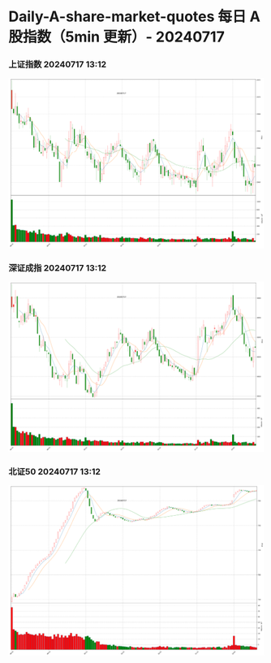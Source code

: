 
# Daily-A-share-market-quotes 每日 A 股指数（5min 更新）- 20240717

### 上证指数 20240717 13:12
![](./fig/2024/7/20240717-sh000001.png)

### 深证成指 20240717 13:12
![](./fig/2024/7/20240717-sz399001.png)

### 北证50 20240717 13:12
![](./fig/2024/7/20240717-bj899050.png)
